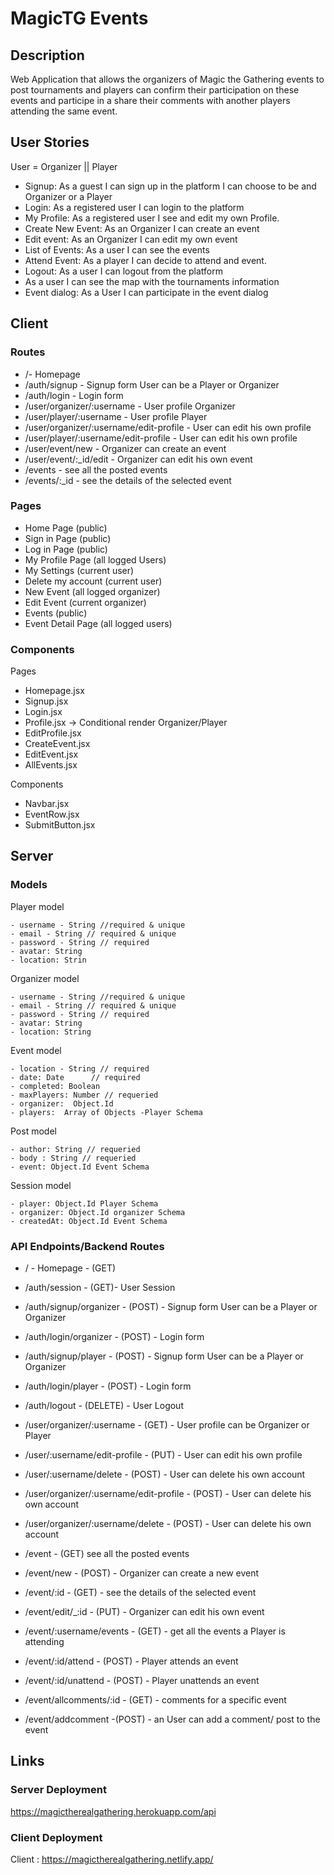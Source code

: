# MagicTG Events

## Description

Web Application that allows the organizers of Magic the Gathering events to post tournaments and players can
confirm their participation on these events and participe in a share their comments with another players attending the same event. 

## User Stories

User = Organizer || Player

- Signup: As a guest I can sign up in the platform I can choose to be and Organizer or a Player
- Login: As a registered user I can login to the platform
- My Profile: As a registered user I see and edit my own Profile.
- Create New Event: As an Organizer I can create an event
- Edit event: As an Organizer I can edit my own event
- List of Events: As a user I can see the events
- Attend Event: As a player I can decide to attend and event.
- Logout: As a user I can logout from the platform
- As a user I can see the map with the tournaments information 
- Event dialog: As a User I can participate in the event dialog 

## Client

### Routes

- /- Homepage
- /auth/signup - Signup form User can be a Player or Organizer
- /auth/login - Login form
- /user/organizer/:username - User profile Organizer
- /user/player/:username - User profile   Player
- /user/organizer/:username/edit-profile - User can edit his own profile
- /user/player/:username/edit-profile - User can edit his own profile
- /user/event/new - Organizer can create an event
- /user/event/:\_id/edit - Organizer can edit his own event
- /events - see all the posted events
- /events/:\_id - see the details of the selected event

### Pages

- Home Page (public)
- Sign in Page (public)
- Log in Page (public)
- My Profile Page (all logged Users)
- My Settings (current user)
- Delete my account (current user)
- New Event (all logged organizer)
- Edit Event (current organizer)
- Events (public)
- Event Detail Page (all logged users)

### Components

Pages

- Homepage.jsx
- Signup.jsx
- Login.jsx
- Profile.jsx -> Conditional render Organizer/Player
- EditProfile.jsx
- CreateEvent.jsx
- EditEvent.jsx
- AllEvents.jsx
 
 Components
 
- Navbar.jsx
- EventRow.jsx
- SubmitButton.jsx

## Server

### Models

Player model

```
- username - String //required & unique
- email - String // required & unique
- password - String // required
- avatar: String
- location: Strin

```

Organizer model

```
- username - String //required & unique
- email - String // required & unique
- password - String // required
- avatar: String
- location: String
```

Event model

```
- location - String // required
- date: Date      // required
- completed: Boolean
- maxPlayers: Number // requeried
- organizer:  Object.Id
- players:  Array of Objects -Player Schema
```

Post model

```
- author: String // requeried 
- body : String // requeried
- event: Object.Id Event Schema
```

Session model

```
- player: Object.Id Player Schema 
- organizer: Object.Id organizer Schema 
- createdAt: Object.Id Event Schema
```

### API Endpoints/Backend Routes

- / - Homepage - (GET)
- /auth/session - (GET)-  User Session 
- /auth/signup/organizer - (POST) - Signup form User can be a Player or Organizer
- /auth/login/organizer - (POST) - Login form
- /auth/signup/player - (POST) - Signup form User can be a Player or Organizer
- /auth/login/player - (POST) - Login form
- /auth/logout - (DELETE) - User Logout
- /user/organizer/:username - (GET) - User profile can be Organizer or Player
- /user/:username/edit-profile - (PUT) - User can edit his own profile
- /user/:username/delete - (POST) - User can delete his own account
- /user/organizer/:username/edit-profile - (POST) - User can delete his own account
- /user/organizer/:username/delete - (POST) - User can delete his own account


- /event - (GET) see all the posted events
- /event/new - (POST) - Organizer can create a new event
- /event/:id - (GET) - see the details of the selected event
- /event/edit/_:id - (PUT) - Organizer can edit his own event
- /event/:username/events - (GET) - get all the events a Player is attending
- /event/:id/attend - (POST) - Player attends an event
- /event/:id/unattend - (POST) - Player unattends an event

- /event/allcomments/:id - (GET) - comments for a specific event
- /event/addcomment -(POST) - an User can add a comment/ post to the event


## Links

### Server Deployment

 https://magictherealgathering.herokuapp.com/api
 
 
### Client Deployment
 
Client : https://magictherealgathering.netlify.app/
